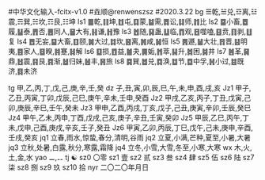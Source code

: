 #中华文化输入-fcitx-v1.0
#垚顺@renwenszsz
#2020.3.22
bg	☰乾,☱兑,☲离,☳震,☴巽,☵坎,☶艮,☷坤
ls1	䷀乾,䷁坤,䷂屯,䷃蒙,䷄需,䷅讼,䷆师,䷇比
ls2	䷈小畜,䷉履,䷊泰,䷋否,䷌同人,䷍大有,䷎谦,䷏豫
ls3	䷐随,䷑蛊,䷒临,䷓观,䷔噬嗑,䷕贲,䷖剥,䷗复
ls4	䷘无妄,䷙大畜,䷚颐,䷛大过,䷜坎,䷝离,䷞咸,䷟恒
ls5	䷠遯,䷡大壮,䷢晋,䷣明夷,䷤家人,䷥睽,䷦蹇,䷧解
ls6	䷨损,䷩益,䷪夬,䷫姤,䷬萃,䷭升,䷮困,䷯井
ls7	䷰革,䷱鼎,䷲震,䷳艮,䷴渐,䷵归妹,䷶丰,䷷旅
ls8	䷸巽,䷹兑,䷺涣,䷻节,䷼中孚,䷽小过,䷾既济,䷿未济

tg	甲,乙,丙,丁,戊,己,庚,辛,壬,癸
dz	子,丑,寅,卯,辰,巳,午,未,申,酉,戌,亥
Jz1	甲子,乙丑,丙寅,丁卯,戊辰,己巳,庚午,辛未,壬申,癸酉
Jz2	甲戌,乙亥,丙子,丁丑,戊寅,己卯,庚辰,辛巳,壬午,癸未
Jz3	甲申,乙酉,丙戌,丁亥,戊子,己丑,庚寅,辛卯,壬辰,癸巳
Jz4	甲午,乙未,丙申,丁酉,戊戌,己亥,庚子,辛丑,壬寅,癸卯
Jz5	甲辰,乙巳,丙午,丁未,戊申,己酉,庚戌,辛亥,壬子,癸丑
Jz6	甲寅,乙卯,丙辰,丁巳,戊午,己未,庚申,辛酉,壬戌,癸亥
jq1	立春,雨水,惊蛰,春分,清明,谷雨
jq2	立夏,小满,芒种,夏至,小暑,大暑
jq3	立秋,处暑,白露,秋分,寒露,霜降
jq4	立冬,小雪,大雪,冬至,小寒,大寒
wx	木,火,土,金,水
yao	⚊,⚋
tj	☯
sz0	〇零
sz1	壹
sz2	贰
sz3	叁
sz4	肆
sz5	伍
sz6	陆
sz7	柒
sz8	捌
sz9	玖
sz10	拾
nyr	二〇二〇年月日
